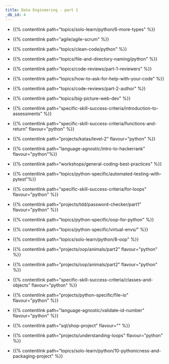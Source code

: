 ```yaml
---
title: Data Engineering - part 1
_db_id: 4
---
```


- {{% contentlink path="topics/solo-learn/python/6-more-types" %}}
- {{% contentlink path="agile/agile-scrum" %}}
- {{% contentlink path="topics/clean-code/python" %}}
- {{% contentlink path="topics/file-and-directory-naming/python" %}}
- {{% contentlink path="topics/code-reviews/part-1-reviewers" %}}
- {{% contentlink path="topics/how-to-ask-for-help-with-your-code" %}}
- {{% contentlink path="topics/code-reviews/part-2-author" %}}
- {{% contentlink path="topics/big-picture-web-dev" %}}
- {{% contentlink path="specific-skill-success-criteria/introduction-to-assessments" %}}
- {{% contentlink path="specific-skill-success-criteria/functions-and-return" flavour="python" %}}
- {{% contentlink path="projects/katas/level-2" flavour="python" %}}
- {{% contentlink path="language-agnostic/intro-to-hackerrank" flavour="python"%}}
- {{% contentlink path="workshops/general-coding-best-practices" %}}
- {{% contentlink path="topics/python-specific/automated-testing-with-pytest"%}}
- {{% contentlink path="specific-skill-success-criteria/for-loops" flavour="python" %}}
- {{% contentlink path="projects/tdd/password-checker/part1" flavour="python" %}}
- {{% contentlink path="topics/python-specific/oop-for-python" %}}
- {{% contentlink path="topics/python-specific/virtual-envs/" %}}
- {{% contentlink path="topics/solo-learn/python/8-oop" %}}
- {{% contentlink path="projects/oop/animals/part2" flavour="python" %}}
- {{% contentlink path="projects/oop/animals/part2" flavour="python" %}}
- {{% contentlink path="specific-skill-success-criteria/classes-and-objects" flavour="python" %}}

- {{% contentlink path="projects/python-specific/file-io" flavour="python" %}}
- {{% contentlink path="language-agnostic/validate-id-number" flavour="python" %}}
- {{% contentlink path="sql/shop-project" flavour="" %}}
- {{% contentlink path="projects/understanding-loops" flavour="python" %}}
- {{% contentlink path="topics/solo-learn/python/10-pythonicness-and-packaging-project" %}}
